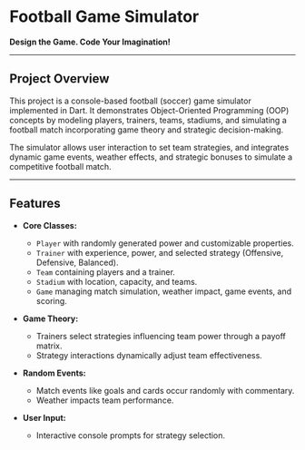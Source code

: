 # Football Game Simulator

**Design the Game. Code Your Imagination!**

---

## Project Overview

This project is a console-based football (soccer) game simulator implemented in Dart. It demonstrates Object-Oriented Programming (OOP) concepts by modeling players, trainers, teams, stadiums, and simulating a football match incorporating game theory and strategic decision-making.

The simulator allows user interaction to set team strategies, and integrates dynamic game events, weather effects, and strategic bonuses to simulate a competitive football match.

---

## Features

- **Core Classes:**
  - `Player` with randomly generated power and customizable properties.
  - `Trainer` with experience, power, and selected strategy (Offensive, Defensive, Balanced).
  - `Team` containing players and a trainer.
  - `Stadium` with location, capacity, and teams.
  - `Game` managing match simulation, weather impact, game events, and scoring.

- **Game Theory:**
  - Trainers select strategies influencing team power through a payoff matrix.
  - Strategy interactions dynamically adjust team effectiveness.

- **Random Events:**
  - Match events like goals and cards occur randomly with commentary.
  - Weather impacts team performance.

- **User Input:**
  - Interactive console prompts for strategy selection.
